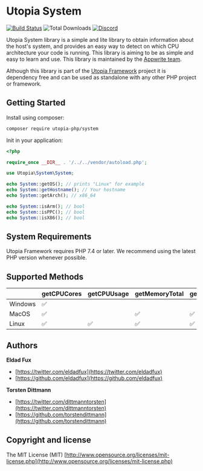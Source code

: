 # Utopia System

[![Build Status](https://travis-ci.com/utopia-php/system.svg?branch=main)](https://travis-ci.com/utopia-php/system)
![Total Downloads](https://img.shields.io/packagist/dt/utopia-php/system.svg)
[![Discord](https://img.shields.io/discord/564160730845151244?label=discord)](https://appwrite.io/discord)

Utopia System library is a simple and lite library to obtain information about the host's system, and provides an easy way to detect on which CPU architecture your code is running. This library is aiming to be as simple and easy to learn and use. This library is maintained by the [Appwrite team](https://appwrite.io).

Although this library is part of the [Utopia Framework](https://github.com/utopia-php/framework) project it is dependency free and can be used as standalone with any other PHP project or framework.

## Getting Started

Install using composer:
```bash
composer require utopia-php/system
```

Init in your application:
```php
<?php

require_once __DIR__ . '/../../vendor/autoload.php';

use Utopia\System\System;

echo System::getOS(); // prints "Linux" for example
echo System::getHostname(); // Your hostname
echo System::getArch(); // x86_64

echo System::isArm(); // bool
echo System::isPPC(); // bool
echo System::isX86(); // bool
```

## System Requirements

Utopia Framework requires PHP 7.4 or later. We recommend using the latest PHP version whenever possible.

## Supported Methods
|         | getCPUCores | getCPUUsage | getMemoryTotal | getMemoryFree | getDiskTotal | getDiskFree | getIOUsage | getNetworkUsage |
|---------|-------------|-------------------|----------------|---------------|--------------|-------------|------------|-----------------|
| Windows | ✅           |                   |                |               | ✅            | ✅           |            |                 |
| MacOS   | ✅           |                   | ✅              | ✅             | ✅            | ✅           |            |                 |
| Linux   | ✅           | ✅                 | ✅              | ✅             | ✅            | ✅           | ✅          | ✅               |

## Authors

**Eldad Fux**

+ [https://twitter.com/eldadfux](https://twitter.com/eldadfux)
+ [https://github.com/eldadfux](https://github.com/eldadfux)

**Torsten Dittmann**

+ [https://twitter.com/dittmanntorsten](https://twitter.com/dittmanntorsten)
+ [https://github.com/torstendittmann](https://github.com/torstendittmann)

## Copyright and license

The MIT License (MIT) [http://www.opensource.org/licenses/mit-license.php](http://www.opensource.org/licenses/mit-license.php)
